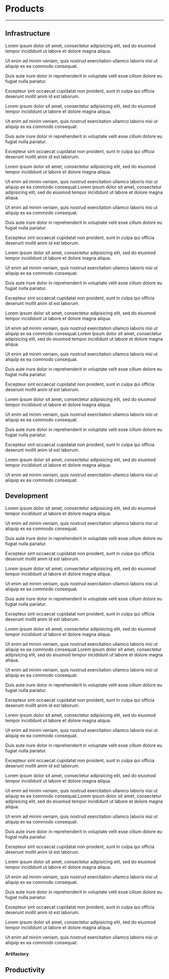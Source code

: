 # Products

<hr>

## Infrastructure

Lorem ipsum dolor sit amet, consectetur adipisicing
elit, sed do eiusmod tempor incididunt ut labore et dolore magna
aliqua.

Ut enim ad minim veniam, quis nostrud exercitation
ullamco laboris nisi ut aliquip ex ea commodo consequat.

Duis aute irure dolor in reprehenderit in voluptate
velit esse cillum dolore eu fugiat nulla pariatur.

Excepteur sint occaecat cupidatat non proident, sunt in
culpa qui officia deserunt mollit anim id est laborum.

Lorem ipsum dolor sit amet, consectetur adipisicing
elit, sed do eiusmod tempor incididunt ut labore et dolore magna
aliqua.

Ut enim ad minim veniam, quis nostrud exercitation
ullamco laboris nisi ut aliquip ex ea commodo consequat.

Duis aute irure dolor in reprehenderit in voluptate
velit esse cillum dolore eu fugiat nulla pariatur.

Excepteur sint occaecat cupidatat non proident, sunt in
culpa qui officia deserunt mollit anim id est laborum.

Lorem ipsum dolor sit amet, consectetur adipisicing
elit, sed do eiusmod tempor incididunt ut labore et dolore magna
aliqua.

Ut enim ad minim veniam, quis nostrud exercitation
ullamco laboris nisi ut aliquip ex ea commodo consequat.Lorem ipsum dolor sit amet, consectetur adipisicing
elit, sed do eiusmod tempor incididunt ut labore et dolore magna
aliqua.

Ut enim ad minim veniam, quis nostrud exercitation
ullamco laboris nisi ut aliquip ex ea commodo consequat.

Duis aute irure dolor in reprehenderit in voluptate
velit esse cillum dolore eu fugiat nulla pariatur.

Excepteur sint occaecat cupidatat non proident, sunt in
culpa qui officia deserunt mollit anim id est laborum.

Lorem ipsum dolor sit amet, consectetur adipisicing
elit, sed do eiusmod tempor incididunt ut labore et dolore magna
aliqua.

Ut enim ad minim veniam, quis nostrud exercitation
ullamco laboris nisi ut aliquip ex ea commodo consequat.

Duis aute irure dolor in reprehenderit in voluptate
velit esse cillum dolore eu fugiat nulla pariatur.

Excepteur sint occaecat cupidatat non proident, sunt in
culpa qui officia deserunt mollit anim id est laborum.

Lorem ipsum dolor sit amet, consectetur adipisicing
elit, sed do eiusmod tempor incididunt ut labore et dolore magna
aliqua.

Ut enim ad minim veniam, quis nostrud exercitation
ullamco laboris nisi ut aliquip ex ea commodo consequat.Lorem ipsum dolor sit amet, consectetur adipisicing
elit, sed do eiusmod tempor incididunt ut labore et dolore magna
aliqua.

Ut enim ad minim veniam, quis nostrud exercitation
ullamco laboris nisi ut aliquip ex ea commodo consequat.

Duis aute irure dolor in reprehenderit in voluptate
velit esse cillum dolore eu fugiat nulla pariatur.

Excepteur sint occaecat cupidatat non proident, sunt in
culpa qui officia deserunt mollit anim id est laborum.

Lorem ipsum dolor sit amet, consectetur adipisicing
elit, sed do eiusmod tempor incididunt ut labore et dolore magna
aliqua.

Ut enim ad minim veniam, quis nostrud exercitation
ullamco laboris nisi ut aliquip ex ea commodo consequat.

Duis aute irure dolor in reprehenderit in voluptate
velit esse cillum dolore eu fugiat nulla pariatur.

Excepteur sint occaecat cupidatat non proident, sunt in
culpa qui officia deserunt mollit anim id est laborum.

Lorem ipsum dolor sit amet, consectetur adipisicing
elit, sed do eiusmod tempor incididunt ut labore et dolore magna
aliqua.

Ut enim ad minim veniam, quis nostrud exercitation
ullamco laboris nisi ut aliquip ex ea commodo consequat.



## Development

Lorem ipsum dolor sit amet, consectetur adipisicing
elit, sed do eiusmod tempor incididunt ut labore et dolore magna
aliqua.

Ut enim ad minim veniam, quis nostrud exercitation
ullamco laboris nisi ut aliquip ex ea commodo consequat.

Duis aute irure dolor in reprehenderit in voluptate
velit esse cillum dolore eu fugiat nulla pariatur.

Excepteur sint occaecat cupidatat non proident, sunt in
culpa qui officia deserunt mollit anim id est laborum.

Lorem ipsum dolor sit amet, consectetur adipisicing
elit, sed do eiusmod tempor incididunt ut labore et dolore magna
aliqua.

Ut enim ad minim veniam, quis nostrud exercitation
ullamco laboris nisi ut aliquip ex ea commodo consequat.

Duis aute irure dolor in reprehenderit in voluptate
velit esse cillum dolore eu fugiat nulla pariatur.

Excepteur sint occaecat cupidatat non proident, sunt in
culpa qui officia deserunt mollit anim id est laborum.

Lorem ipsum dolor sit amet, consectetur adipisicing
elit, sed do eiusmod tempor incididunt ut labore et dolore magna
aliqua.

Ut enim ad minim veniam, quis nostrud exercitation
ullamco laboris nisi ut aliquip ex ea commodo consequat.Lorem ipsum dolor sit amet, consectetur adipisicing
elit, sed do eiusmod tempor incididunt ut labore et dolore magna
aliqua.

Ut enim ad minim veniam, quis nostrud exercitation
ullamco laboris nisi ut aliquip ex ea commodo consequat.

Duis aute irure dolor in reprehenderit in voluptate
velit esse cillum dolore eu fugiat nulla pariatur.

Excepteur sint occaecat cupidatat non proident, sunt in
culpa qui officia deserunt mollit anim id est laborum.

Lorem ipsum dolor sit amet, consectetur adipisicing
elit, sed do eiusmod tempor incididunt ut labore et dolore magna
aliqua.

Ut enim ad minim veniam, quis nostrud exercitation
ullamco laboris nisi ut aliquip ex ea commodo consequat.

Duis aute irure dolor in reprehenderit in voluptate
velit esse cillum dolore eu fugiat nulla pariatur.

Excepteur sint occaecat cupidatat non proident, sunt in
culpa qui officia deserunt mollit anim id est laborum.

Lorem ipsum dolor sit amet, consectetur adipisicing
elit, sed do eiusmod tempor incididunt ut labore et dolore magna
aliqua.

Ut enim ad minim veniam, quis nostrud exercitation
ullamco laboris nisi ut aliquip ex ea commodo consequat.Lorem ipsum dolor sit amet, consectetur adipisicing
elit, sed do eiusmod tempor incididunt ut labore et dolore magna
aliqua.

Ut enim ad minim veniam, quis nostrud exercitation
ullamco laboris nisi ut aliquip ex ea commodo consequat.

Duis aute irure dolor in reprehenderit in voluptate
velit esse cillum dolore eu fugiat nulla pariatur.

Excepteur sint occaecat cupidatat non proident, sunt in
culpa qui officia deserunt mollit anim id est laborum.

Lorem ipsum dolor sit amet, consectetur adipisicing
elit, sed do eiusmod tempor incididunt ut labore et dolore magna
aliqua.

Ut enim ad minim veniam, quis nostrud exercitation
ullamco laboris nisi ut aliquip ex ea commodo consequat.

Duis aute irure dolor in reprehenderit in voluptate
velit esse cillum dolore eu fugiat nulla pariatur.

Excepteur sint occaecat cupidatat non proident, sunt in
culpa qui officia deserunt mollit anim id est laborum.

Lorem ipsum dolor sit amet, consectetur adipisicing
elit, sed do eiusmod tempor incididunt ut labore et dolore magna
aliqua.

Ut enim ad minim veniam, quis nostrud exercitation
ullamco laboris nisi ut aliquip ex ea commodo consequat.


#### Artifactory 




## Productivity